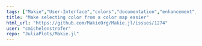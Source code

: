 ```yaml
---
tags: ["Makie","User-Interface","colors","documentation","enhancement","gpu","graphics","julia","julia-language","plotting","visualization"]
title: "Make selecting color from a color map easier"
html_url: "https://github.com/MakieOrg/Makie.jl/issues/1274"
user: "cmichelenstrofer"
repo: "JuliaPlots/Makie.jl"
---
```


